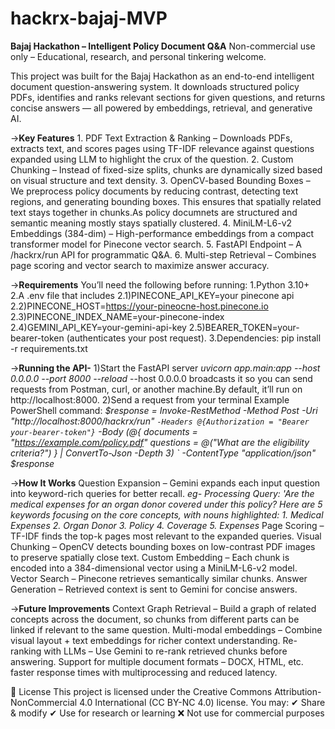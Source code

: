 # hackrx-bajaj-MVP
**Bajaj Hackathon – Intelligent Policy Document Q&A**
Non-commercial use only – Educational, research, and personal tinkering welcome.

This project was built for the Bajaj Hackathon as an end-to-end intelligent document question-answering system. It downloads structured policy PDFs, identifies and ranks relevant sections for given questions, and returns concise answers — all powered by embeddings, retrieval, and generative AI.

->**Key Features**
    1. PDF Text Extraction & Ranking – Downloads PDFs, extracts text, and scores pages using TF-IDF relevance against questions expanded using LLM to highlight the crux of the question.
    2. Custom Chunking – Instead of fixed-size splits, chunks are dynamically sized based on visual structure and text density.
    3. OpenCV-based Bounding Boxes – We preprocess policy documents by reducing contrast, detecting text regions, and generating bounding boxes. This ensures that spatially related text         stays together in chunks.As policy documnets are structured and semantic meaning mostly stays spatially clustered.
    4. MiniLM-L6-v2 Embeddings (384-dim) – High-performance embeddings from a compact transformer model for Pinecone vector search.
    5. FastAPI Endpoint – A /hackrx/run API for programmatic Q&A.
    6. Multi-step Retrieval – Combines page scoring and vector search to maximize answer accuracy.

->**Requirements**
    You’ll need the following before running:
    1.Python 3.10+
    2.A .env file that includes
      2.1)PINECONE_API_KEY=your pinecone api
      2.2)PINECONE_HOST=https://your-pineocne-host.pinecone.io
      2.3)PINECONE_INDEX_NAME=your-pinecone-index
      2.4)GEMINI_API_KEY=your-gemini-api-key
      2.5)BEARER_TOKEN=your-bearer-token (authenticates your post request).
    3.Dependencies: pip install -r requirements.txt

->**Running the API-**
1)Start the FastAPI server
 *uvicorn app.main:app --host 0.0.0.0 --port 8000 --reload*
  --host 0.0.0.0 broadcasts it so you can send requests from Postman, curl, or another machine.By default, it’ll run on http://localhost:8000.
2)Send a request from your terminal
  Example PowerShell command:
 *$response = Invoke-RestMethod -Method Post -Uri "http://localhost:8000/hackrx/run" `
    -Headers @{Authorization = "Bearer your-bearer-token"} `
    -Body (@{
        documents = "https://example.com/policy.pdf"
        questions = @("What are the eligibility criteria?")
    } | ConvertTo-Json -Depth 3) `
    -ContentType "application/json"
  $response*
  
->**How It Works**
Question Expansion – Gemini expands each input question into keyword-rich queries for better recall.
   *eg- Processing Query: 'Are the medical expenses for an organ donor covered under this policy? Here are 5 keywords focusing on the core concepts, with nouns highlighted:
       1.  Medical Expenses
       2.  Organ Donor
       3.  Policy
       4.  Coverage
       5.  Expenses* 
Page Scoring – TF-IDF finds the top-k pages most relevant to the expanded queries.
Visual Chunking – OpenCV detects bounding boxes on low-contrast PDF images to preserve spatially close text.
Custom Embedding – Each chunk is encoded into a 384-dimensional vector using a MiniLM-L6-v2 model.
Vector Search – Pinecone retrieves semantically similar chunks.
Answer Generation – Retrieved context is sent to Gemini for concise answers.

->**Future Improvements**
Context Graph Retrieval – Build a graph of related concepts across the document, so chunks from different parts can be linked if relevant to the same question.
Multi-modal embeddings – Combine visual layout + text embeddings for richer context understanding.
Re-ranking with LLMs – Use Gemini to re-rank retrieved chunks before answering.
Support for multiple document formats – DOCX, HTML, etc.
faster response times with multiprocessing and reduced latency.

📜 License
This project is licensed under the Creative Commons Attribution-NonCommercial 4.0 International (CC BY-NC 4.0) license.
You may:
✔ Share & modify
✔ Use for research or learning
❌ Not use for commercial purposes
